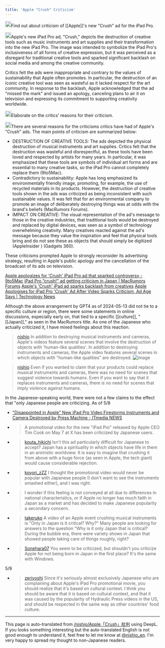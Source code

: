 ```yaml
---
title: 'Apple "Crush" Criticism'
---
```


<img src='https://scrapbox.io/api/pages/nishio-en/nishio/icon' alt='nishio.icon' height="19.5"/>Find out about criticism of [[Apple]]'s new "Crush" ad for the iPad Pro.

<img src='https://scrapbox.io/api/pages/nishio-en/gpt/icon' alt='gpt.icon' height="19.5"/>Apple's new iPad Pro ad, "Crush," depicts the destruction of creative tools such as music instruments and art supplies and their transformation into the new iPad Pro. The image was intended to symbolize the iPad Pro's inclusiveness of all forms of creative expression, but it was perceived as a disregard for traditional creative tools and sparked significant backlash on social media and among the creative community.

Critics felt the ads were inappropriate and contrary to the values of sustainability that Apple often promotes. In particular, the destruction of an iconic creative tool was seen as wasteful as it lacked respect for the art community. In response to the backlash, Apple acknowledged that the ad "missed the mark" and issued an apology, canceling plans to air it on television and expressing its commitment to supporting creativity worldwide.

<img src='https://scrapbox.io/api/pages/nishio-en/nishio/icon' alt='nishio.icon' height="19.5"/>Elaborate on the critics' reasons for their criticism.

<img src='https://scrapbox.io/api/pages/nishio-en/gpt/icon' alt='gpt.icon' height="19.5"/>There are several reasons for the criticisms critics have had of Apple's "Crush" ads. The main points of criticism are summarized below:
- DESTRUCTION OF CREATIVE TOOLS: The ads depicted the physical destruction of musical instruments and art supplies. Critics felt that the destruction was wasteful and disrespectful, as these tools have been loved and respected by artists for many years. In particular, it was emphasized that these tools are symbols of individual art forms and are essential to many creative tasks, so the iPad Pro cannot completely replace them (9to5Mac).
- Contradictory to sustainability: Apple has long emphasized its environmentally friendly image, promoting, for example, the use of recycled materials in its products. However, the destruction of creative tools shown in the ads was criticized as being inconsistent with such sustainable values. It was felt that for an environmental company to promote an image of deliberately destroying things was at odds with the brand's beliefs (MacRumors Forums).
- IMPACT ON CREATIVE: The visual representation of the ad's message to those in the creative industries, that traditional tools would be destroyed and replaced by digital devices, was seen as a symbol of technology overwhelming creativity. Many creatives reacted against the ad's message because they value the inspiration and feel that physical tools bring and do not see these as objects that should simply be digitized (AppleInsider ) (Gadgets 360).

These criticisms prompted Apple to strongly reconsider its advertising strategy, resulting in Apple's public apology and the cancellation of the broadcast of its ads on television.

[Apple apologizes for 'Crush' iPad Pro ad that sparked controversy - 9to5Mac](https://9to5mac.com/2024/05/09/ipad-pro-crush-ad-apology/)
[iPad Pro “crush!” ad getting criticism in Japan | MacRumors Forums](https://forums.macrumors.com/threads/ipad-pro-crush-ad-getting-criticism-in-japan.2425730/)
[Apple's 'Crush' iPad ad sparks backlash from creatives](https://appleinsider.com/articles/24/05/08/apples-crush-ipad-pro-ad-sparks-intense-backlash-from-creatives)
[Apple Apologises for iPad Pro 'Crush' Ad After Video Sparks Criticism, Ad Age Says | Technology News](https://www.gadgets360.com/tablets/news/apple-ipad-pro-2024-crush-ad-apology-report-5630712)

Although the above arrangement by GPT4 as of 2024-05-13 did not tie to a specific culture or region, there were some statements in online discussions, especially early on, that tied to a specific [[culture]], "[[Japan]]," as seen in the MacRumors title.
As one of the Japanese who actually criticized it, I have mixed feelings about this reaction.

> [nishio](https://twitter.com/nishio/status/1788030532795998326/quick_promote_web/intro) In addition to destroying musical instruments and cameras, Apple's videos feature several scenes that involve the destruction of objects with 'human-like qualities'.
>  In addition to destroying instruments and cameras, the Apple video features several scenes in which objects with "human-like qualities" are destroyed.
>  ![image](https://pbs.twimg.com/media/GNBbr2qbsAA79Lh?format=jpg&name=medium#.png)

> [nishio](https://twitter.com/nishio/status/1788078689844130294) Even if you wanted to claim that your products could replace musical instruments and cameras, there was no need for scenes that suggest violence towards humans.
>  Even if you want to say that it replaces instruments and cameras, there is no need for scenes that imply violence against humans.


In the Japanese-speaking world, there were not a few claims to the effect that "only Japanese people are criticizing.
As of 5/8
- ["Disappointed in Apple" New iPad Pro Video Firestorms Instruments and Camera Destroyed by Press Machine - ITmedia NEWS](https://www.itmedia.co.jp/news/articles/2405/08/news118.html)
- > A promotional video for the new "iPad Pro" released by Apple CEO Tim Cook on May 7 at X has been criticized by Japanese users.

- > [kouta_hikichi](https://twitter.com/kouta_hikichi/status/1787994551648768346) Isn't this ad particularly difficult for Japanese to accept? Japan has a spirituality in which objects have life in them in an animistic worldview. It is easy to imagine that crushing it from above with a huge force (as seen in Apple, the tech giant) would cause considerable rejection.

- > [koyori_zZZ](https://twitter.com/koyori_zZ/status/1787989023673504193) I thought the promotional video would never be popular with Japanese people (I don't want to see the instruments smashed either), and I was right.
- >  I wonder if this feeling is not conveyed at all due to differences in national characteristics, or if Apple no longer has much faith in Japan as a market and has decided to make Japanese popularity a secondary concern.

- > [takeruko](https://twitter.com/takeruko/status/1788103733668409609) A video of an Apple event crushing musical instruments is "Only in Japan is it critical? Why?" Many people are looking for answers to the question "Why is it only Japan that is critical? During the bubble era, there were variety shows in Japan that showed people taking care of things roughly, right?

- > [Sonehara07](https://twitter.com/Sonehara07/status/1788071680864346340) You seem to be criticized, but shouldn't you criticize Apple for not being born in Japan in the first place? It's the same with Windows.

5/9
- > [zeriyoshi](https://twitter.com/zeriyoshi/status/1788229427870273647) Since it's seriously almost exclusively Japanese who are complaining about Apple's iPad Pro promotional movie, you should realize that it's based on cultural context. I think you should be aware that it is based on cultural context, and that it was caused by the popularity of Hydraulic Press videos in the US, and should be respected in the same way as other countries' food culture.

---
This page is auto-translated from [/nishio/Apple「Crush」批判](https://scrapbox.io/nishio/Apple「Crush」批判) using DeepL. If you looks something interesting but the auto-translated English is not good enough to understand it, feel free to let me know at [@nishio_en](https://twitter.com/nishio_en). I'm very happy to spread my thought to non-Japanese readers.